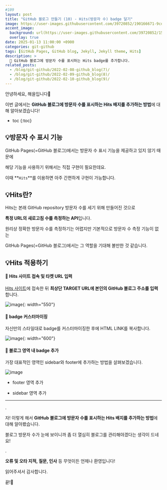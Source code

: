 ```yaml
---
#109
layout: post
title: "GitHub 블로그 만들기 (10) - Hits(방문자 수) badge 달기"
image: https://user-images.githubusercontent.com/39720852/190166671-9cd79a21-8f14-4e17-8d41-78d6e2dd9405.png
accent_image:
  background: url(https://user-images.githubusercontent.com/39720852/152405232-29b296d1-653c-4505-ad3c-07fd5a680d17.png) center/cover
  overlay: true
date: 2025-01-13 11:00:00 +0900
categories: git-github
tags: [GitHub Pages, GitHub blog, Jekyll, Jekyll theme, Hits]
description: >
  📝 GitHub 블로그에 방문자 수를 표시하는 Hits badge를 추가합니다.
related_posts:
  - /blog/git-github/2022-02-08-github_blog(7)/
  - /blog/git-github/2022-02-09-github_blog(8)/
  - /blog/git-github/2022-02-10-github_blog(9)/
---
```


안녕하세요, 해을입니다🦖

이번 글에서는 <span style="background-color:#f1f8ff">**GitHub 블로그에 방문자 수를 표시하는 Hits 배지를 추가하는 방법**</span>에 대해 알아보겠습니다!

* toc
{:toc}

## 💡방문자 수 표시 기능
GitHub Pages(=GitHub 블로그)에서는 방문자 수 표시 기능을 제공하고 있지 않기 때문에

해당 기능을 사용하기 위해서는 직접 구현이 필요한데요.

이때 **`Hits`**를 이용하면 아주 간편하게 구현이 가능합니다. 

## 💡Hits란?

Hits는 본래 GitHub repository 방문자 수를 세기 위해 만들어진 것으로

**특정 URL의 새로고침 수를 측정하는 API**입니다.

원리상 정확한 방문자 수를 측정하기는 어렵지만 기본적으로 방문자 수 측정 기능이 없는

GitHub Pages(=GitHub 블로그)에서는 그 역할을 기대해 볼만한 것 같습니다.

## 💡Hits 적용하기

#### 🥨 Hits 사이트 접속 및 타켓 URL 입력

[Hits 사이트](https://hits.seeyoufarm.com/)에 접속한 뒤 **최상단 TARGET URL에 본인의 GitHub 블로그 주소를 입력**합니다.

![image](https://github.com/user-attachments/assets/c5e9e30d-d59d-4707-a1fa-425fd04155d9){: width="550"}

#### 🥨 badge 커스터마이징

자신만의 스타일대로 badge를 커스터마이징한 후에 HTML LINK를 복사합니다.

![image](https://github.com/user-attachments/assets/6bf5e26a-f0a0-4f6f-a4cd-0cb5fbd03da3){: width="600"}

#### 🥨 블로그 영역 내 badge 추가

가장 대표적인 영역인 sidebar와 footer에 추가하는 방법을 살펴보겠습니다.

![image](https://github.com/user-attachments/assets/e599f5ec-567e-4ca9-bcda-5728ddda0732)

- footer 영역 추가

- sidebar 영역 추가

---

.

자! 이렇게 해서 **GitHub 블로그에 방문자 수를 표시하는 Hits 배지를 추가하는 방법**에 대해 알아봤습니다.

블로그 방문자 수가 눈에 보이니까 좀 더 열심히 블로그를 관리해야겠다는 생각이 드네요!

.

**오류 및 오타 지적, 질문, 인사** 등 무엇이든 언제나 환영입니다!

읽어주셔서 감사합니다.

끝!🦕